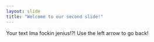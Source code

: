 ```yaml
---
layout: slide
title: "Welcome to our second slide!"
---
```

Your text Ima fockin jenius!?!
Use the left arrow to go back!
